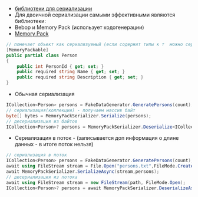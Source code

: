 - [библиотеки для сериализации](https://im5tu.io/article/2023/02/.net-serialization-benchmarks-feb-2023/#binary-serialization-results)
- Для двоичной сериализации самыми эффективными являются библиотеки:
- Bebop и Memory Pack (использует кодогенерации)
- [Memory Pack](https://github.com/Cysharp/MemoryPack) 
```cs
// помечает объект как сериализуемый (если содержит типы к т  можно сериализовать)
[MemoryPackable]
public partial class Person
{
    public int PersonId { get; set; }
    public required string Name { get; set; }
    public required string Description { get; set; }
}
```
- Обычная сериализация
```cs
ICollection<Person> persons = FakeDataGenerator.GeneratePersons(count);
// сериализация(коллекции) - получаем массив байт
byte[] bytes = MemoryPackSerializer.Serialize(persons);
// десериализвция из байтов
ICollection<Person>? persons = MemoryPackSerializer.Deserialize<ICollection<Person>>(bytes);
```
- Сериализация в поток - (записывается доп информация о длине данных - в итоге поток нельзя)
```cs
// сериализация в поток
ICollection<Person> persons = FakeDataGenerator.GeneratePersons(count);
await using FileStream stream = File.Open("persons.txt",FileMode.Create);
await MemoryPackSerializer.SerializeAsync(stream,persons);
// десериализация из потока
await using FileStream stream = new FileStream(path, FileMode.Open);
ICollection<Person>? persons = await MemoryPackSerializer.DeserializeAsync<ICollection<Person>>(stream);
```
